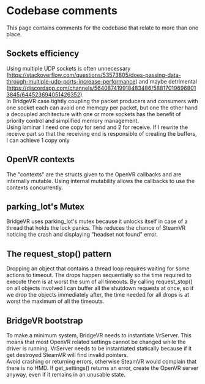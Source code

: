 # Codebase comments

This page contains comments for the codebase that relate to more than one place.

## Sockets efficiency

Using multiple UDP sockets is often unnecessary (https://stackoverflow.com/questions/53573805/does-passing-data-through-multiple-udp-ports-increase-performance) and maybe detrimental (https://discordapp.com/channels/564087419918483486/588170196968013845/644523694051426352).  
In BridgeVR case tightly coupling the packet producers and consumers with one socket each can avoid one memcpy per packet, but one the other hand a decoupled architecture with one or more sockets has the benefit of priority control and simplified memory management.  
Using laminar I need one copy for send and 2 for receive. If I rewrite the receive part so that the receiving end is responsible of creating the buffers, I can achieve 1 copy only

## OpenVR contexts

The "contexts" are the structs given to the OpenVR callbacks and are internally mutable. Using internal mutability allows the callbacks to use the contexts concurrently.

## parking_lot's Mutex

BridgeVR uses parking_lot's mutex because it unlocks itself in case of a thread that holds the lock panics. This reduces the chance of SteamVR noticing the crash and displaying "headset not found" error.

## The request_stop() pattern

Dropping an object that contains a thread loop requires waiting for some actions to timeout. The drops happen sequentially so the time required to execute them is at worst the sum of all timeouts.
By calling request_stop() on all objects involved I can buffer all the shutdown requests at once, so if we drop the objects immediately after, the time needed for all drops is at worst the maximum of all the timeouts.

## BridgeVR bootstrap

To make a minimum system, BridgeVR needs to instantiate VrServer. This means that most OpenVR related settings cannot be changed while the driver is running.
VrServer needs to be instantiated statically because if it get destroyed SteamVR will find invalid pointers.  
Avoid crashing or returning errors, otherwise SteamVR would complain that there is no HMD. If get_settings() returns an error, create the OpenVR server anyway, even if it remains in an unusable state.

